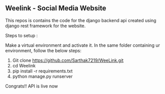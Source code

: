 ## Weelink - Social Media Website 

This repos is contains the code for the django backend api created using django rest framework for the website.

Steps to setup :

Make a virtual environment and activate it.
In the same folder containing ur environment, follow the below steps:

1) Git clone https://github.com/Sarthak7219/WeeLink.git
2) cd Weelink
3) pip install -r requirements.txt
4) python manage.py runserver

Congrats!! API is live now

